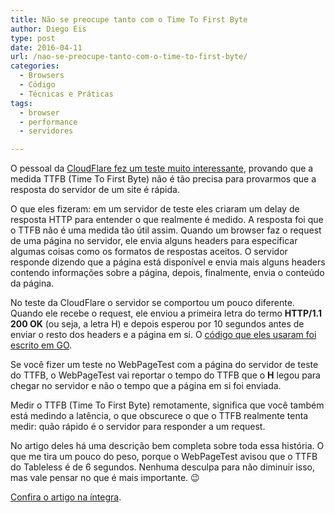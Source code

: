 ```yaml
---
title: Não se preocupe tanto com o Time To First Byte
author: Diego Eis
type: post
date: 2016-04-11
url: /nao-se-preocupe-tanto-com-o-time-to-first-byte/
categories:
  - Browsers
  - Código
  - Técnicas e Práticas
tags:
  - browser
  - performance
  - servidores

---
```

O pessoal da [CloudFlare fez um teste muito interessante][1], provando que a medida TTFB (Time To First Byte) não é tão precisa para provarmos que a resposta do servidor de um site é rápida.

O que eles fizeram: em um servidor de teste eles criaram um delay de resposta HTTP para entender o que realmente é medido. A resposta foi que o TTFB não é uma medida tão útil assim. Quando um browser faz o request de uma página no servidor, ele envia alguns headers para especificar algumas coisas como os formatos de respostas aceitos. O servidor responde dizendo que a página está disponível e envia mais alguns headers contendo informações sobre a página, depois, finalmente, envia o conteúdo da página.

No teste da CloudFlare o servidor se comportou um pouco diferente. Quando ele recebe o request, ele enviou a primeira letra do termo **HTTP/1.1 200 OK** (ou seja, a letra H) e depois esperou por 10 segundos antes de enviar o resto dos headers e a página em si. O [código que eles usaram foi escrito em GO][2].

Se você fizer um teste no WebPageTest com a página do servidor de teste do TTFB, o WebPageTest vai reportar o tempo do TTFB que o **H** legou para chegar no servidor e não o tempo que a página em si foi enviada.

Medir o TTFB (Time To First Byte) remotamente, significa que você também está medindo a latência, o que obscurece o que o TTFB realmente tenta medir: quão rápido é o servidor para responder a um request.

No artigo deles há uma descrição bem completa sobre toda essa história. O que me tira um pouco do peso, porque o WebPageTest avisou que o TTFB do Tableless é de 6 segundos. Nenhuma desculpa para não diminuir isso, mas vale pensar no que é mais importante. 😉

[Confira o artigo na íntegra][1].

 [1]: https://blog.cloudflare.com/ttfb-time-to-first-byte-considered-meaningles/
 [2]: https://github.com/jgrahamc/ttfb